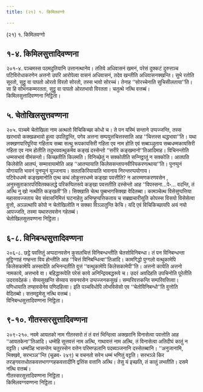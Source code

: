 ```yaml
---
title: (२१) १. किमिलवग्गो

---
```

(२१) १. किमिलवग्गो  


## १-४. किमिलसुत्तादिवण्णना

२०१-४. पञ्‍चमस्स पठमदुतियानि उत्तानत्थानेव। ततिये अधिवासनं खमनं, परेसं दुक्‍कटं दुरुत्तञ्‍च पटिविरोधाकरणेन अत्तनो उपरि आरोपेत्वा वासनं अधिवासनं, तदेव खन्तीति अधिवासनक्खन्ति। सुभे रतोति सूरतो, सुट्ठु वा पापतो ओरतो विरतो सोरतो, तस्स भावो सोरच्‍चं। तेनाह ‘‘सोरच्‍चेनाति सुचिसीलताया’’ति। सा हि सोभनकम्मरतता, सुट्ठु वा पापतो ओरतभावो विरतता। चतुत्थे नत्थि वत्तब्बं।  
किमिलसुत्तादिवण्णना निट्ठिता।  


## ५. चेतोखिलसुत्तवण्णना

२०५. पञ्‍चमे चेतोखिला नाम अत्थतो विचिकिच्छा कोधो च। ते पन यस्मिं सन्ताने उप्पज्‍जन्ति, तस्स खरभावो कक्खळभावो हुत्वा उपतिट्ठन्ति, पगेव अत्तना सम्पयुत्तचित्तस्साति आह ‘‘चित्तस्स थद्धभावा’’ति। यथा लक्खणपारिपूरिया गहिताय सब्बा सत्थु रूपकायसिरी गहिता एव नाम होति एवं सब्बञ्‍ञुताय सब्बधम्मकायसिरी गहिता एव नाम होतीति तदुभयवत्थुकमेव कङ्खं दस्सेन्तो ‘‘सरीरे कङ्खमानो’’तिआदिमाह। विचिनन्तोति धम्मसभावं वीमंसन्तो। किच्छतीति किलमति। विनिच्छेतुं न सक्‍कोतीति सन्‍निट्ठातुं न सक्‍कोति। आतपति किलेसेति आतप्पं, सम्मावायामोति आह ‘‘आतप्पायाति किलेससन्तापनवीरियकरणत्थाया’’ति। पुनप्पुनं योगायाति भावनं पुनप्पुनं युञ्‍जनाय। सततकिरियायाति भावनाय निरन्तरप्पयोगाय।  
पटिवेधधम्मे कङ्खमानोति एत्थ कथं लोकुत्तरधम्मे कङ्खा पवत्तीति? न आरम्मणकरणवसेन , अनुस्सुताकारपरिवितक्‍कलद्धे परिकप्पितरूपे कङ्खा पवत्ततीति दस्सेन्तो आह ‘‘विपस्सना…पे॰… वदन्ति, तं अत्थि नु खो नत्थीति कङ्खती’’ति। सिक्खाति चेत्थ पुब्बभागसिक्खा वेदितब्बा। कामञ्‍चेत्थ विसेसुप्पत्तिया महासावज्‍जताय चेव संवासनिमित्तं घटनाहेतु अभिण्हुप्पत्तिकताय च सब्रह्मचारीसूति कोपस्स विसयो विसेसेत्वा वुत्तो, अञ्‍ञत्थापि कोपो न चेतोखिलोति न सक्‍का विञ्‍ञातुन्ति केचि। यदि एवं विचिकिच्छायपि अयं नयो आपज्‍जति, तस्मा यथारुतवसेन गहेतब्बं।  
चेतोखिलसुत्तवण्णना निट्ठिता।  


## ६-८. विनिबन्धसुत्तादिवण्णना

२०६-८. छट्ठे पवत्तितुं अप्पदानवसेन कुसलचित्तं विनिबन्धन्तीति चेतसोविनिबन्धा। तं पन विनिबन्धन्ता मुट्ठिग्गाहं गण्हन्ता विय होन्तीति आह ‘‘चित्तं विनिबन्धित्वा’’तिआदि। कामगिद्धो पुग्गलो वत्थुकामेपि किलेसकामेपि अस्सादेति अभिनन्दतीति वुत्तं ‘‘वत्थुकामेपि किलेसकामेपी’’ति। अत्तनो कायेति अत्तनो नामकाये, अत्तभावे वा। बहिद्धारूपेति परेसं काये अनिन्द्रियबद्धरूपे च। उदरं अवदिहति उपचिनोति पूरेतीति उदरावदेहकं। सेय्यसुखन्ति सेय्याय सयनवसेन उप्पज्‍जनकसुखं। सम्परिवत्तकन्ति सम्परिवत्तित्वा। पणिधायाति तण्हावसेनेव पणिदहित्वा। इति पञ्‍चविधोपि लोभविसेसो एव ‘‘चेतोविनिबन्धो’’ति वुत्तोति वेदितब्बो। सत्तमट्ठमेसु नत्थि वत्तब्बं।  
विनिबन्धसुत्तादिवण्णना निट्ठिता।  


## ९-१०. गीतस्सरसुत्तादिवण्णना

२०९-२१०. नवमे आयतको नाम गीतस्सरो तं तं वत्तं भिन्दित्वा अक्खरानि विनासेत्वा पवत्तोति आह ‘‘आयतकेना’’तिआदि। धम्मेहि सुत्तवत्तं नाम अत्थि, गाथावत्तं नाम अत्थि, तं विनासेत्वा अतिदीघं कातुं न वट्टति। धम्मञ्हि भासन्तेन चतुरस्सेन वत्तेन परिमण्डलानि पदब्यञ्‍जनानि दस्सेतब्बानि। ‘‘अनुजानामि, भिक्खवे, सरभञ्‍ञ’’न्ति (चूळव॰ २४९) च वचनतो सरेन धम्मं भणितुं वट्टति। सरभञ्‍ञे किर तरङ्गवत्तधोतकवत्तभागग्गहकवत्तादीनि द्वत्तिंस वत्तानि अत्थि। तेसु यं इच्छति, तं कातुं लभतीति। दसमे नत्थि वत्तब्बं।  
गीतस्सरसुत्तादिवण्णना निट्ठिता।  
किमिलवग्गवण्णना निट्ठिता।  